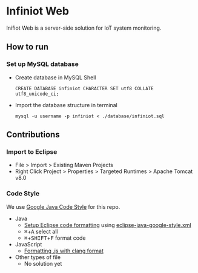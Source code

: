 # Infiniot Web

Inifiot Web is a server-side solution for IoT system monitoring.

## How to run

### Set up MySQL database

* Create database in MySQL Shell

      CREATE DATABASE infiniot CHARACTER SET utf8 COLLATE utf8_unicode_ci;

* Import the database structure in terminal

      mysql -u username -p infiniot < ./database/infiniot.sql

## Contributions

### Import to Eclipse

* File > Import > Existing Maven Projects
* Right Click Project > Properties > Targeted Runtimes > Apache Tomcat v8.0

### Code Style

We use [Google Java Code Style][style-java] for this repo.

* Java
  * [Setup Eclipse code formatting][so-format] using
    [eclipse-java-google-style.xml][style-eclipse]
  * <kbd>⌘</kbd>+<kbd>A</kbd> select all
  * <kbd>⌘</kbd>+<kbd>SHIFT</kbd>+<kbd>F</kbd> format code
* JavaScript
  * [Formatting .js with clang format][js-format]
* Other types of file
  * No solution yet

[js-format]: https://github.com/google/closure-library/wiki/Formatting-.js-with-clang-format
[so-format]: http://stackoverflow.com/questions/1601793/how-do-i-modify-eclipse-code-formatting
[style-java]: https://google.github.io/styleguide/javaguide.html
[style-eclipse]: https://github.com/google/styleguide/blob/gh-pages/eclipse-java-google-style.xml
